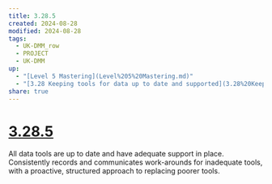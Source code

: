 ```yaml
---
title: 3.28.5
created: 2024-08-28
modified: 2024-08-28
tags:
  - UK-DMM_row
  - PROJECT
  - UK-DMM
up:
  - "[Level 5 Mastering](Level%205%20Mastering.md)"
  - "[3.28 Keeping tools for data up to date and supported](3.28%20Keeping%20tools%20for%20data%20up%20to%20date%20and%20supported.md)"
share: true
---
```

# [3.28.5](3.28.5.md)

All data tools are up to date and have adequate support in place. Consistently records and communicates work-arounds for inadequate tools, with a proactive, structured approach to replacing poorer tools.
